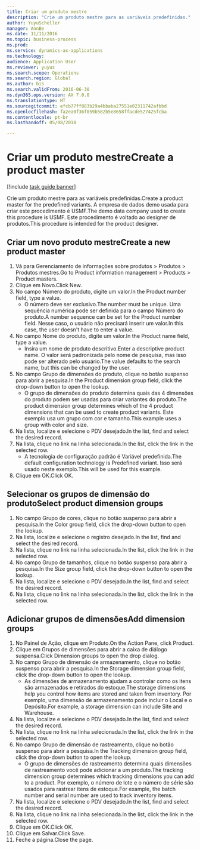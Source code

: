 ```yaml
--- 
title: Criar um produto mestre
description: "Crie um produto mestre para as variáveis predefinidas."
author: YuyuScheller
manager: AnnBe
ms.date: 11/11/2016
ms.topic: business-process
ms.prod: 
ms.service: dynamics-ax-applications
ms.technology: 
audience: Application User
ms.reviewer: yuyus
ms.search.scope: Operations
ms.search.region: Global
ms.author: bis
ms.search.validFrom: 2016-06-30
ms.dyn365.ops.version: AX 7.0.0
ms.translationtype: HT
ms.sourcegitcommit: efcb77ff883b29a4bbaba27551e02311742afbbd
ms.openlocfilehash: fa2ea0f36f059b582b5e8658ffacde527425fcba
ms.contentlocale: pt-br
ms.lasthandoff: 05/08/2018

---
```

# <a name="create-a-product-master"></a><span data-ttu-id="df3b3-103">Criar um produto mestre</span><span class="sxs-lookup"><span data-stu-id="df3b3-103">Create a product master</span></span>

[!include [task guide banner](../../includes/task-guide-banner.md)]

<span data-ttu-id="df3b3-104">Crie um produto mestre para as variáveis predefinidas.</span><span class="sxs-lookup"><span data-stu-id="df3b3-104">Create a product master for the predefined variants.</span></span> <span data-ttu-id="df3b3-105">A empresa de dados demo usada para criar este procedimento é USMF.</span><span class="sxs-lookup"><span data-stu-id="df3b3-105">The demo data company used to create this procedure is USMF.</span></span> <span data-ttu-id="df3b3-106">Este procedimento é voltado ao designer de produtos.</span><span class="sxs-lookup"><span data-stu-id="df3b3-106">This procedure is intended for the product designer.</span></span>


## <a name="create-a-new-product-master"></a><span data-ttu-id="df3b3-107">Criar um novo produto mestre</span><span class="sxs-lookup"><span data-stu-id="df3b3-107">Create a new product master</span></span>
1. <span data-ttu-id="df3b3-108">Vá para Gerenciamento de informações sobre produtos > Produtos > Produtos mestres.</span><span class="sxs-lookup"><span data-stu-id="df3b3-108">Go to Product information management > Products > Product masters.</span></span>
2. <span data-ttu-id="df3b3-109">Clique em Novo.</span><span class="sxs-lookup"><span data-stu-id="df3b3-109">Click New.</span></span>
3. <span data-ttu-id="df3b3-110">No campo Número do produto, digite um valor.</span><span class="sxs-lookup"><span data-stu-id="df3b3-110">In the Product number field, type a value.</span></span>
    * <span data-ttu-id="df3b3-111">O número deve ser exclusivo.</span><span class="sxs-lookup"><span data-stu-id="df3b3-111">The number must be unique.</span></span> <span data-ttu-id="df3b3-112">Uma sequência numérica pode ser definida para o campo Número do produto.</span><span class="sxs-lookup"><span data-stu-id="df3b3-112">A number sequence can be set for the Product number field.</span></span> <span data-ttu-id="df3b3-113">Nesse caso, o usuário não precisará inserir um valor.</span><span class="sxs-lookup"><span data-stu-id="df3b3-113">In this case, the user doesn't have to enter a value.</span></span>  
4. <span data-ttu-id="df3b3-114">No campo Nome do produto, digite um valor.</span><span class="sxs-lookup"><span data-stu-id="df3b3-114">In the Product name field, type a value.</span></span>
    * <span data-ttu-id="df3b3-115">Insira um nome de produto descritivo.</span><span class="sxs-lookup"><span data-stu-id="df3b3-115">Enter a descriptive product name.</span></span> <span data-ttu-id="df3b3-116">O valor será padronizada pelo nome de pesquisa, mas isso pode ser alterado pelo usuário.</span><span class="sxs-lookup"><span data-stu-id="df3b3-116">The value defaults to the search name, but this can be changed by the user.</span></span>  
5. <span data-ttu-id="df3b3-117">No campo Grupo de dimensões do produto, clique no botão suspenso para abrir a pesquisa.</span><span class="sxs-lookup"><span data-stu-id="df3b3-117">In the Product dimension group field, click the drop-down button to open the lookup.</span></span>
    * <span data-ttu-id="df3b3-118">O grupo de dimensões do produto determina quais das 4 dimensões do produto podem ser usadas para criar variantes do produto.</span><span class="sxs-lookup"><span data-stu-id="df3b3-118">The product dimension group determines which of the 4 product dimensions that can be used to create product variants.</span></span> <span data-ttu-id="df3b3-119">Este exemplo usa um grupo com cor e tamanho.</span><span class="sxs-lookup"><span data-stu-id="df3b3-119">This example uses a group with color and size.</span></span>  
6. <span data-ttu-id="df3b3-120">Na lista, localize e selecione o PDV desejado.</span><span class="sxs-lookup"><span data-stu-id="df3b3-120">In the list, find and select the desired record.</span></span>
7. <span data-ttu-id="df3b3-121">Na lista, clique no link na linha selecionada.</span><span class="sxs-lookup"><span data-stu-id="df3b3-121">In the list, click the link in the selected row.</span></span>
    * <span data-ttu-id="df3b3-122">A tecnologia de configuração padrão é Variável predefinida.</span><span class="sxs-lookup"><span data-stu-id="df3b3-122">The default configuration technology is Predefined variant.</span></span> <span data-ttu-id="df3b3-123">Isso será usado neste exemplo.</span><span class="sxs-lookup"><span data-stu-id="df3b3-123">This will be used for this example.</span></span>  
8. <span data-ttu-id="df3b3-124">Clique em OK.</span><span class="sxs-lookup"><span data-stu-id="df3b3-124">Click OK.</span></span>

## <a name="select-product-dimension-groups"></a><span data-ttu-id="df3b3-125">Selecionar os grupos de dimensão do produto</span><span class="sxs-lookup"><span data-stu-id="df3b3-125">Select product dimension groups</span></span>
1. <span data-ttu-id="df3b3-126">No campo Grupo de cores, clique no botão suspenso para abrir a pesquisa.</span><span class="sxs-lookup"><span data-stu-id="df3b3-126">In the Color group field, click the drop-down button to open the lookup.</span></span>
2. <span data-ttu-id="df3b3-127">Na lista, localize e selecione o registro desejado.</span><span class="sxs-lookup"><span data-stu-id="df3b3-127">In the list, find and select the desired record.</span></span>
3. <span data-ttu-id="df3b3-128">Na lista, clique no link na linha selecionada.</span><span class="sxs-lookup"><span data-stu-id="df3b3-128">In the list, click the link in the selected row.</span></span>
4. <span data-ttu-id="df3b3-129">No campo Grupo de tamanhos, clique no botão suspenso para abrir a pesquisa.</span><span class="sxs-lookup"><span data-stu-id="df3b3-129">In the Size group field, click the drop-down button to open the lookup.</span></span>
5. <span data-ttu-id="df3b3-130">Na lista, localize e selecione o PDV desejado.</span><span class="sxs-lookup"><span data-stu-id="df3b3-130">In the list, find and select the desired record.</span></span>
6. <span data-ttu-id="df3b3-131">Na lista, clique no link na linha selecionada.</span><span class="sxs-lookup"><span data-stu-id="df3b3-131">In the list, click the link in the selected row.</span></span>

## <a name="add-dimension-groups"></a><span data-ttu-id="df3b3-132">Adicionar grupos de dimensões</span><span class="sxs-lookup"><span data-stu-id="df3b3-132">Add dimension groups</span></span>
1. <span data-ttu-id="df3b3-133">No Painel de Ação, clique em Produto.</span><span class="sxs-lookup"><span data-stu-id="df3b3-133">On the Action Pane, click Product.</span></span>
2. <span data-ttu-id="df3b3-134">Clique em Grupos de dimensões para abrir a caixa de diálogo suspensa.</span><span class="sxs-lookup"><span data-stu-id="df3b3-134">Click Dimension groups to open the drop dialog.</span></span>
3. <span data-ttu-id="df3b3-135">No campo Grupo de dimensão de armazenamento, clique no botão suspenso para abrir a pesquisa.</span><span class="sxs-lookup"><span data-stu-id="df3b3-135">In the Storage dimension group field, click the drop-down button to open the lookup.</span></span>
    * <span data-ttu-id="df3b3-136">As dimensões de armazenamento ajudam a controlar como os itens são armazenados e retirados do estoque.</span><span class="sxs-lookup"><span data-stu-id="df3b3-136">The storage dimensions help you control how items are stored and taken from inventory.</span></span> <span data-ttu-id="df3b3-137">Por exemplo, uma dimensão de armazenamento pode incluir o Local e o Depósito.</span><span class="sxs-lookup"><span data-stu-id="df3b3-137">For example, a storage dimension can include Site and Warehouse.</span></span>  
4. <span data-ttu-id="df3b3-138">Na lista, localize e selecione o PDV desejado.</span><span class="sxs-lookup"><span data-stu-id="df3b3-138">In the list, find and select the desired record.</span></span>
5. <span data-ttu-id="df3b3-139">Na lista, clique no link na linha selecionada.</span><span class="sxs-lookup"><span data-stu-id="df3b3-139">In the list, click the link in the selected row.</span></span>
6. <span data-ttu-id="df3b3-140">No campo Grupo de dimensão de rastreamento, clique no botão suspenso para abrir a pesquisa.</span><span class="sxs-lookup"><span data-stu-id="df3b3-140">In the Tracking dimension group field, click the drop-down button to open the lookup.</span></span>
    * <span data-ttu-id="df3b3-141">O grupo de dimensões de rastreamento determina quais dimensões de rastreamento você pode adicionar a um produto.</span><span class="sxs-lookup"><span data-stu-id="df3b3-141">The tracking dimension group determines which tracking dimensions you can add to a product.</span></span> <span data-ttu-id="df3b3-142">Por exemplo, o número de lote e o número de série são usados para rastrear itens de estoque.</span><span class="sxs-lookup"><span data-stu-id="df3b3-142">For example, the batch number and serial number are used to track inventory items.</span></span>  
7. <span data-ttu-id="df3b3-143">Na lista, localize e selecione o PDV desejado.</span><span class="sxs-lookup"><span data-stu-id="df3b3-143">In the list, find and select the desired record.</span></span>
8. <span data-ttu-id="df3b3-144">Na lista, clique no link na linha selecionada.</span><span class="sxs-lookup"><span data-stu-id="df3b3-144">In the list, click the link in the selected row.</span></span>
9. <span data-ttu-id="df3b3-145">Clique em OK.</span><span class="sxs-lookup"><span data-stu-id="df3b3-145">Click OK.</span></span>
10. <span data-ttu-id="df3b3-146">Clique em Salvar.</span><span class="sxs-lookup"><span data-stu-id="df3b3-146">Click Save.</span></span>
11. <span data-ttu-id="df3b3-147">Feche a página.</span><span class="sxs-lookup"><span data-stu-id="df3b3-147">Close the page.</span></span>


